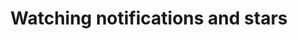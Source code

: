 ---
layout: module
leadingpath: ../
title: Watching notifications and stars
pre-requisites: COLL-01_Exploring-a-repository
learning-objective: Introduce the social features of GitHub.
screens:
  - video-slide:
      title: Getting Social on GitHub
      video: https://www.youtube.com/watch?v=r5C6yXNaSGo
      video-script:
        - do: Navigate to the `class repository`
          say: "In addition to Issues and Pull Requests, GitHub provides many of the social features you would expect from a collaboration platform. Let's take a look at a few of these features now."
        - do: Click `Watch`
          say: "Watching a repository allows you to stay up to date on what is happening within that project. When you choose to watch a repository, you will receive a notification when a new issue, pull request or comment is added to the repository. You will also be notified when issues are closed and pull requests are merged."
        - do: Show `Not Watching`
          say: If you do not want to receive notifications for every action in the repository, you can choose the not watching option. But don't worry, you will still receive notifications if you are @ mentioned individually or as part of a group. You will also receive notifications if you comment on a specific conversation.
        - do: Show `Ignoring`
          say: The other option is to ignore a repository. Choose this option if you never want to get notifications from this repository.
        - do: Click `User Settings > Notifications`
          say: "In addition to watching or ignoring a repository, you can use your notification settings to control the number of notifications you receive."
        - do: Show email vs. web options for notifications
          say: "You can choose whether to receive notifications via email or online."
        - do: Click the `notification` icon
          say: "When you choose web notifications, you will receive your notifications through the web interface."
        - do: Click `watching`
          say: "If you are receiving too many notifications, you can use the watching tab to review all of the repositories you are currently watching and easily unwatch those you would like to stop receiving."
        - do: Click `Star`
          say: "Starring a repository adds it to a special list of favorite repositories. If you are just interested in a project and want to find it easily again, you should star it. You will not receive notifications about starred projects. These are more like bookmarks that make these projects easy to find."
        - do: Click `Explore`
          say: "The explore option can help you find projects on GitHub. Use these options to explore the full range of what GitHub has to offer - or maybe even find an interesting open source project to work on!"
additional-labs:
additional-questions:
resources:

---